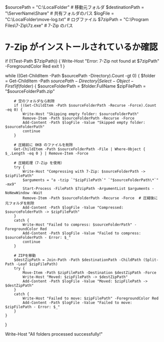 $sourcePath = "C:\LocalFolder"  # 移動元フォルダ
$destinationPath = "\\ServerName\Share\"  # 共有フォルダのパス
$logFile = "C:\LocalFolder\move-log.txt"  # ログファイル
$7zipPath = "C:\Program Files\7-Zip\7z.exe"  # 7-Zip のパス

# 7-Zip がインストールされているか確認
if (!(Test-Path $7zipPath)) {
    Write-Host "Error: 7-Zip not found at $7zipPath" -ForegroundColor Red
    exit 1
}

while ((Get-ChildItem -Path $sourcePath -Directory).Count -gt 0) {
    $folder = Get-ChildItem -Path $sourcePath -Directory | Select-Object -First 1
    if ($folder) {
        $sourceFolderPath = $folder.FullName
        $zipFilePath = "$sourceFolderPath.zip"

        # 空のフォルダなら削除
        if ((Get-ChildItem -Path $sourceFolderPath -Recurse -Force).Count -eq 0) {
            Write-Host "Skipping empty folder: $sourceFolderPath"
            Remove-Item -Path $sourceFolderPath -Recurse -Force
            Add-Content -Path $logFile -Value "Skipped empty folder: $sourceFolderPath"
            continue
        }

        # 圧縮前に 0KB のファイルを削除
        Get-ChildItem -Path $sourceFolderPath -File | Where-Object { $_.Length -eq 0 } | Remove-Item -Force

        # 圧縮処理（7-Zip を使用）
        try {
            Write-Host "Compressing with 7-Zip: $sourceFolderPath -> $zipFilePath"
            $arguments = "a -tzip `"$zipFilePath`" `"$sourceFolderPath\*`" -mx9"
            Start-Process -FilePath $7zipPath -ArgumentList $arguments -NoNewWindow -Wait
            Remove-Item -Path $sourceFolderPath -Recurse -Force  # 圧縮後に元フォルダを削除
            Add-Content -Path $logFile -Value "Compressed: $sourceFolderPath -> $zipFilePath"
        }
        catch {
            Write-Host "Failed to compress: $sourceFolderPath" -ForegroundColor Red
            Add-Content -Path $logFile -Value "Failed to compress: $sourceFolderPath - Error: $_"
            continue
        }

        # ZIPを移動
        $destZipPath = Join-Path -Path $destinationPath -ChildPath (Split-Path -Leaf $zipFilePath)
        try {
            Move-Item -Path $zipFilePath -Destination $destZipPath -Force
            Write-Host "Moved: $zipFilePath -> $destZipPath"
            Add-Content -Path $logFile -Value "Moved: $zipFilePath -> $destZipPath"
        }
        catch {
            Write-Host "Failed to move: $zipFilePath" -ForegroundColor Red
            Add-Content -Path $logFile -Value "Failed to move: $zipFilePath - Error: $_"
        }
    }
}

Write-Host "All folders processed successfully!"